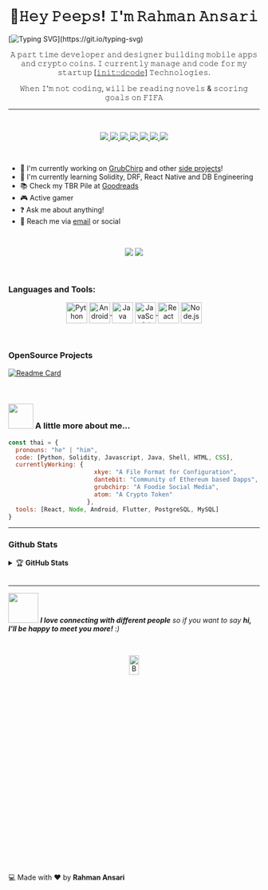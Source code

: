 <h1 align="center">👋𝙷𝚎𝚢 𝙿𝚎𝚎𝚙𝚜! 𝙸'𝚖 𝚁𝚊𝚑𝚖𝚊𝚗 𝙰𝚗𝚜𝚊𝚛𝚒</h1>

[![Typing SVG](https://readme-typing-svg.herokuapp.com?font=comfortaa&color=016EEA&size=24&width=500&lines=An+Alien+From+Mars;Open-Source+Developer;Avid+Gamer;and+a+Technopreneur!;Nice+to+meet+you...)](https://git.io/typing-svg)

<p align="center">
𝙰 𝚙𝚊𝚛𝚝 𝚝𝚒𝚖𝚎 𝚍𝚎𝚟𝚎𝚕𝚘𝚙𝚎𝚛 𝚊𝚗𝚍 𝚍𝚎𝚜𝚒𝚐𝚗𝚎𝚛 𝚋𝚞𝚒𝚕𝚍𝚒𝚗𝚐 𝚖𝚘𝚋𝚒𝚕𝚎 𝚊𝚙𝚙𝚜 𝚊𝚗𝚍 𝚌𝚛𝚢𝚙𝚝𝚘 𝚌𝚘𝚒𝚗𝚜.  𝙸 𝚌𝚞𝚛𝚛𝚎𝚗𝚝𝚕𝚢 𝚖𝚊𝚗𝚊𝚐𝚎 𝚊𝚗𝚍 𝚌𝚘𝚍𝚎 𝚏𝚘𝚛 𝚖𝚢 𝚜𝚝𝚊𝚛𝚝𝚞𝚙 <a href="https://github.com/initdcodedev">[𝚒𝚗𝚒𝚝::𝚍𝚌𝚘𝚍𝚎]</a> 𝚃𝚎𝚌𝚑𝚗𝚘𝚕𝚘𝚐𝚒𝚎𝚜.
</p>

<p align="center"> 
𝚆𝚑𝚎𝚗 𝙸'𝚖 𝚗𝚘𝚝 𝚌𝚘𝚍𝚒𝚗𝚐, 𝚠𝚒𝚕𝚕 𝚋𝚎 𝚛𝚎𝚊𝚍𝚒𝚗𝚐 𝚗𝚘𝚟𝚎𝚕𝚜 & 𝚜𝚌𝚘𝚛𝚒𝚗𝚐 𝚐𝚘𝚊𝚕𝚜 𝚘𝚗 𝙵𝙸𝙵𝙰 

</p>

---

</br>

<p align="center">
  <a href="https://www.facebook.com/Rahman.Abdur.11"> <img src="https://img.shields.io/badge/Facebook-1877F2?style=for-the-badge&logo=facebook&logoColor=white"> </a>
  <a href="https://www.instagram.com/failedtamilian/"> <img src="https://img.shields.io/badge/Instagram-E4405F?style=for-the-badge&logo=instagram&logoColor=white"> </a>
  <a href="https://twitter.com/failedtamilian"> <img src="https://img.shields.io/badge/Twitter-1DA1F2?style=for-the-badge&logo=twitter&logoColor=white"> </a>
  <a href="https://www.linkedin.com/in/mohamed-abdur-rahman-a644877a"> <img src="https://img.shields.io/badge/LinkedIn-0077B5?style=for-the-badge&logo=linkedin&logoColor=white"> </a>
  <a href="bitclout.com/u/abdurrahman"> <img src="https://img.shields.io/badge/Bitclout-000000?style=for-the-badge&logo=bitclout&logoColor=white"> </a>
  <a href="https://owl.hashnode.dev/"> <img src="https://img.shields.io/badge/hashnode-3726FF?style=for-the-badge&logo=hashnode&logoColor=white"> </a>
  <a href="https://dev.to/rahmanansari"> <img src="https://img.shields.io/badge/dev.to-000000?style=for-the-badge&logo=dev.to&logoColor=white"> </a>

</p>

</br>

 - :wrench: I'm currently working on [GrubChirp](https://github.com/grubchirp) and other [side projects]()!
 - :dart: I'm currently learning Solidity, DRF, React Native and DB Engineering
 - :books: Check my TBR Pile at [Goodreads](https://www.goodreads.com/aaryanrahi)
 - :video_game: Active gamer
 - :question: Ask me about anything!
 - :e-mail: Reach me via [email](mailto:iamrahmanansari@gmail.com) or social

</br>

<p align="center">
<img src="https://img.shields.io/discord/848894520636473386?color=blue&label=Discord&style=for-the-badge">
<img src="https://img.shields.io/gitter/room/RahmanAnsari/general-chat?color=%23e62e61&label=CHAT&style=for-the-badge">
</p>
   
</br>

### Languages and Tools:
<p align="center">
<a href="https://www.python.org" target="_blank"><img align="center" alt="Python" height ="42px" src="https://raw.githubusercontent.com/rahul-jha98/github_readme_icons/main/language_and_tools/square/python/python.svg"></a>
<a href="https://developer.android.com" target="_blank"> <img align="center" alt="Android" height ="42px" src="https://raw.githubusercontent.com/rahul-jha98/github_readme_icons/main/language_and_tools/square/android/android.svg"> </a>
<a href="https://www.java.com" target="_blank"><img align="center" alt="Java" height ="42px" src="https://raw.githubusercontent.com/rahul-jha98/github_readme_icons/main/language_and_tools/square/java/java.svg"></a>
<a href="https://developer.mozilla.org/en-US/docs/Web/JavaScript" target="_blank"> <img align="center" alt="JavaScript" height ="42px"  src="https://raw.githubusercontent.com/rahul-jha98/github_readme_icons/main/language_and_tools/square/javascript/javascript.svg"> </a>
<a href="https://reactjs.org/" target="_blank"> <img align="center" alt="React" height ="42px" src="https://raw.githubusercontent.com/rahul-jha98/github_readme_icons/main/language_and_tools/square/react/react.svg"></a>
<a href="https://nodejs.org" target="_blank"><img align="center" alt="Node.js" height ="42px" src="https://raw.githubusercontent.com/rahul-jha98/github_readme_icons/main/language_and_tools/square/node/node.svg"></a>
</p>

</br>

### OpenSource Projects

[![Readme Card](https://github-readme-stats.vercel.app/api/pin/?username=RahmanAnsari&repo=xkye-lang)](https://github.com/RahmanAnsari/xkye-lang)

</br>

### <img src="https://media.giphy.com/media/VgCDAzcKvsR6OM0uWg/giphy.gif" width="50"> A little more about me...  

```javascript
const thai = {
  pronouns: "he" | "him",
  code: [Python, Solidity, Javascript, Java, Shell, HTML, CSS],
  currentlyWorking: {
                        xkye: "A File Format for Configuration",
                        dantebit: "Community of Ethereum based Dapps",
                        grubchirp: "A Foodie Social Media",
                        atom: "A Crypto Token"
                      },
  tools: [React, Node, Android, Flutter, PostgreSQL, MySQL]
}
```

---

### Github Stats
<details>
  <summary>&#127942 <b>GitHub Stats</b></summary>
  
</br>

[![Top Langs](https://github-readme-stats.vercel.app/api/top-langs/?username=RahmanAnsari)](https://github.com/RahmanAnsari/RahmanAnsari)

</br>

[![Anurag's GitHub stats](https://github-readme-stats.vercel.app/api?username=RahmanAnsari&show_icons=true)](https://github.com/RahmanAnsari/RahmanAnsari)
</details>

</br>

---

<img src="https://media.giphy.com/media/LnQjpWaON8nhr21vNW/giphy.gif" width="60"> <em><b>I love connecting with different people</b> so if you want to say <b>hi, I'll be happy to meet you more!</b> :)</em>

</br>

<p align="center">
<a href="https://www.buymeacoffee.com/rahmanansari" target="_blank"><img src="https://raw.githubusercontent.com/appcraftstudio/buymeacoffee/master/Images/snapshot-bmc-button.png" alt="Buy Me A Coffee" width="20%" height="10%"></a>
</p>

</br>

:computer: Made with :heart: by **Rahman Ansari**

